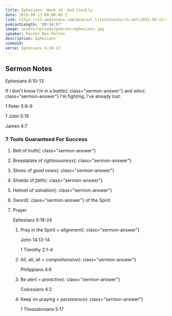 ```yaml
---
title: Ephesians- Week 18- And Finally
date: 2015-09-13 00:00:00 Z
link: https://s3.amazonaws.com/podcast.lifestonechurch.net/2015-09-13.mp3
podcastLength: '00:54:57'
image: assets/uploads/podcast/ephesians.jpg
speaker: Pastor Ben Helton
description: Ephesians
vimeoId: 
verse: Ephesians 6:10-13
---
```


## Sermon Notes

Ephesians 6:10-13

If I don't know I'm in a *battle*{: class="sermon-answer"} and *who*{: class="sermon-answer"} I'm fighting, I've already lost.

1 Peter 5:8-9

1 John 5:19

James 4:7

### 7 Tools Guaranteed For Success

1. Belt of *truth*{: class="sermon-answer"}

1. Breastplate of *righteousness*{: class="sermon-answer"}

1. Shoes of *good news*{: class="sermon-answer"}

1. Shields of *faith*{: class="sermon-answer"}

1. Helmet of *salvation*{: class="sermon-answer"}

1. *Sword*{: class="sermon-answer"} of the Spirit

1. Prayer

   Ephesians 6:18-24

   1. Pray in the Spirit = *alignment*{: class="sermon-answer"}

      John 14:13-14

      1 Timothy 2:1-4

   1. All, all, all = *comprehensive*{: class="sermon-answer"}

      Philippians 4:6

   1. Be alert = *proactive*{: class="sermon-answer"}

      Colossians 4:2

   1. Keep on praying = *persistence*{: class="sermon-answer"}

      1 Thessalonians 5:17
